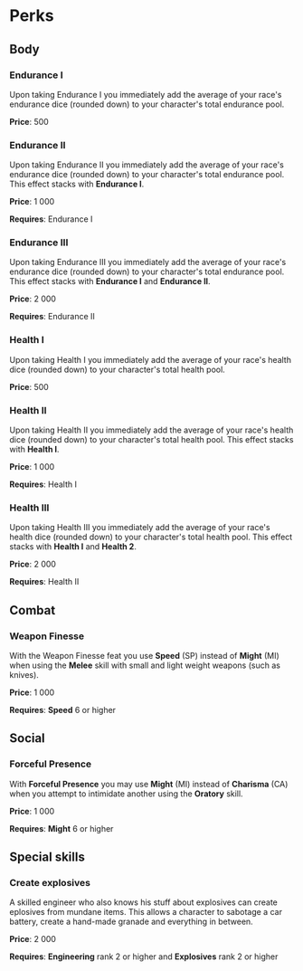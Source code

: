 # Perks

## Body

### Endurance I

Upon taking Endurance I you immediately add the average of your race's endurance
dice (rounded down) to your character's total endurance pool.

**Price**: 500

### Endurance II

Upon taking Endurance II you immediately add the average of your race's
endurance dice (rounded down) to your character's total endurance pool. This
effect stacks with **Endurance I**.

**Price**: 1 000

**Requires**: Endurance I

### Endurance III

Upon taking Endurance III you immediately add the average of your race's
endurance dice (rounded down) to your character's total endurance pool. This
effect stacks with **Endurance I** and **Endurance II**.

**Price**: 2 000

**Requires**: Endurance II

### Health I

Upon taking Health I you immediately add the average of your race's health dice
(rounded down) to your character's total health pool.

**Price**: 500

### Health II

Upon taking Health II you immediately add the average of your race's health dice
(rounded down) to your character's total health pool. This effect stacks with
**Health I**.

**Price**: 1 000

**Requires**: Health I

### Health III

Upon taking Health III you immediately add the average of your race's health
dice (rounded down) to your character's total health pool. This effect stacks
with **Health I** and **Health 2**.

**Price**: 2 000

**Requires**: Health II

## Combat

### Weapon Finesse

With the Weapon Finesse feat you use **Speed** (SP) instead of **Might** (MI)
when using the **Melee** skill with small and light weight weapons (such as
knives).

**Price**: 1 000

**Requires**: **Speed** 6 or higher

## Social

### Forceful Presence

With **Forceful Presence** you may use **Might** (MI) instead of **Charisma**
(CA) when you attempt to intimidate another using the **Oratory** skill.

**Price**: 1 000

**Requires**: **Might** 6 or higher

## Special skills

### Create explosives

A skilled engineer who also knows his stuff about explosives can create
eplosives from mundane items. This allows a character to sabotage a car
battery, create a hand-made granade and everything in between.

**Price**: 2 000

**Requires**: **Engineering** rank 2 or higher and **Explosives** rank 2 or
higher